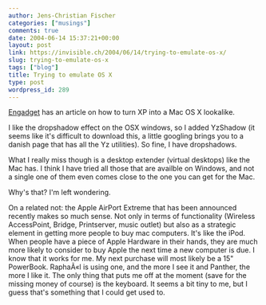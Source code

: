 ```yaml
---
author: Jens-Christian Fischer
categories: ["musings"]
comments: true
date: 2004-06-14 15:37:21+00:00
layout: post
link: https://invisible.ch/2004/06/14/trying-to-emulate-os-x/
slug: trying-to-emulate-os-x
tags: ["blog"]
title: Trying to emulate OS X
type: post
wordpress_id: 289
---
```


[Engadget](https://www.engadget.com/entry/8828351836181248/) has an article on how to turn XP into a Mac OS X lookalike.

I like the dropshadow effect on the OSX windows, so I added YzShadow (it seems like it's difficult to download this, a little googling brings you to a danish page that has all the Yz utilities). So fine, I have dropshadows.

What I really miss though is a desktop extender (virtual desktops) like the Mac has. I think I have tried all those that are availble on Windows, and not a single one of them even comes close to the one you can get for the Mac. 

Why's that? I'm left wondering.

On a related not: the Apple AirPort Extreme that has been announced recently makes so much sense. Not only in terms of functionality (Wireless AccessPoint, Bridge, Printserver, music outlet) but also as a strategic element in getting more people to buy mac computers. It's like the iPod. When people have a piece of Apple Hardware in their hands, they are much more likely to consider to buy Apple the next time a new computer is due. I know that it works for me. My next purchase will most likely be a 15" PowerBook. RaphaÃ«l is using one, and the more I see it and Panther, the more I like it. The only thing that puts me off at the moment (save for the missing money of course) is the keyboard. It seems a bit tiny to me, but I guess that's something that I could get used to.
